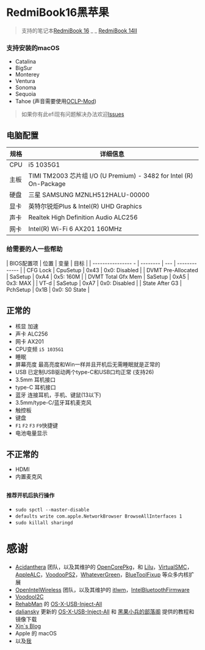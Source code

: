 # RedmiBook16黑苹果

> 支持的笔记本[RedmiBook 16](https://www.mi.com/buy/detail?product_id=10000242&cfrom=search) _ _ [RedmiBook 14II](https://www.mi.com/buy/detail?product_id=10000241)

### 支持安装的macOS
- Catalina
- BigSur
- Monterey
- Ventura
- Sonoma
- Sequoia
- Tahoe (声音需要使用[OCLP-Mod](https://github.com/laobamac/OCLP-Mod/releases))

> 如果你有此efi现有问题解决办法欢迎[lssues](https://github.com/XingKong746/RedmiBook16-Hackintosh/issues)

## 电脑配置
| 规格   | 详细信息                                                      |
| ------ | ------------------------------------------------------------ |
| CPU    | i5 1035G1                                                    |
| 主板   | TIMI TM2003 芯片组 I/O (U Premium) - 3482 for Intel (R) On-Package |
| 硬盘   | 三星 SAMSUNG MZNLH512HALU-00000                                    |
| 显卡   | 英特尔锐炬Plus & Intel(R) UHD Graphics                              |
| 声卡   | Realtek High Definition Audio ALC256                              |
| 网卡   | Intel(R) Wi-Fi 6 AX201 160MHz                                     |

### 给需要的人一些帮助
| BIOS配置项          | 位置     | 变量 | 目标          |
| ---------------- - | -------- | ---  | ------------- |
| CFG Lock           | CpuSetup | 0x43 | 0x0: Disabled |
| DVMT Pre-Allocated | SaSetup  | 0xA4 | 0x5: 160M     |
| DVMT Total Gfx Mem | SaSetup  | 0xA5 | 0x3: MAX      |
| VT-d               | SaSetup  | 0xA7 | 0x0: Disabled |
| State After G3     | PchSetup | 0x1B | 0x0: S0 State |

## 正常的
- 核显 加速
- 声卡 ALC256
- 网卡 AX201
- CPU变频 `i5 1035G1`
- 睡眠
- 屏幕亮度 最高亮度和Win一样并且开机后无需睡眠就是正常的
- USB 已定制USB驱动两个type-C和USB口均正常 (支持26)
- 3.5mm 耳机接口
- type-C 耳机接口
- 蓝牙 连接耳机，手机、键鼠(13以下)
- 3.5mm/type-C/蓝牙耳机麦克风
- 触控板
- 键盘
- `F1` `F2` `F3` `F9`快捷键
- 电池电量显示

## 不正常的
- HDMI
- 内置麦克风

##

#### 推荐开机后执行操作
- `sudo spctl --master-disable`
- `defaults write com.apple.NetworkBrowser BrowseAllInterfaces 1 `
- `sudo killall sharingd`

# 感谢
- [Acidanthera](https://github.com/acidanthera) 团队，以及其维护的 [OpenCorePkg](https://github.com/acidanthera/OpenCorePkg)，和 [Lilu](https://github.com/acidanthera/Lilu)，[VirtualSMC](https://github.com/acidanthera/VirtualSMC)，[AppleALC](https://github.com/acidanthera/AppleALC)，[VoodooPS2](https://github.com/acidanthera/VoodooPS2)，[WhateverGreen](https://github.com/acidanthera/WhateverGreen)，[BlueToolFixup](https://github.com/acidanthera/BrcmPatchRAM) 等众多内核扩展
- [OpenIntelWireless](https://github.com/OpenIntelWireless) 团队，以及其维护的 [itlwm](https://github.com/OpenIntelWireless/itlwm)，[IntelBluetoothFirmware](https://github.com/OpenIntelWireless/IntelBluetoothFirmware)
- [VoodooI2C](https://github.com/VoodooI2C/VoodooI2C)
- [RehabMan](https://github.com/RehabMan) 的 [OS-X-USB-Inject-All](https://github.com/RehabMan/OS-X-USB-Inject-All)
- [daliansky](https://github.com/daliansky) 更新的 [OS-X-USB-Inject-All](https://github.com/daliansky/OS-X-USB-Inject-All) 和 [黑果小兵的部落阁](https://blog.daliansky.net/) 提供的教程和镜像下载
- [Xjn´s Blog](https://blog.xjn819.com)
- Apple 的 macOS
- 以及[我](https://github.com/XingKong746)
